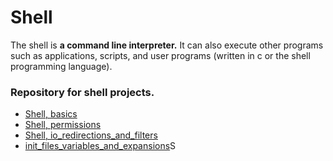 # Shell

The shell is **a command line interpreter.** It can also execute other programs such as applications, scripts, and user programs (written in c or the shell programming language).
### Repository for shell projects.


- [Shell, basics](https://github.com/FatjonMileti/shell/tree/main/basics) 
- [Shell, permissions](https://github.com/FatjonMileti/shell/tree/main/permissions) 
- [Shell, io_redirections_and_filters](https://github.com/FatjonMileti/shell/tree/main/io_redirections_and_filters)
- [init_files_variables_and_expansions](https://github.com/FatjonMileti/shell/tree/main/init_files_variables_and_expansions)S